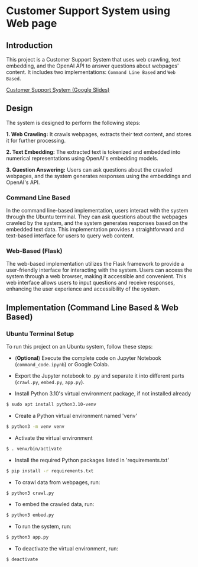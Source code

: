 # Customer Support System using Web page

## Introduction
This project is a Customer Support System that uses web crawling, text embedding, and the OpenAI API to answer questions about webpages' content. It includes two implementations: `Command Line Based` and `Web Based`.

[Customer Support System (Google Slides)](https://docs.google.com/presentation/d/12nCGc0cTLNANdy5E32ED5QG6uSdT6HaiYG5wjZ0hu1w/edit?usp=sharing)

## Design
The system is designed to perform the following steps:

**1. Web Crawling:** It crawls webpages, extracts their text content, and stores it for further processing.

**2. Text Embedding:** The extracted text is tokenized and embedded into numerical representations using OpenAI's embedding models.

**3. Question Answering:** Users can ask questions about the crawled webpages, and the system generates responses using the embeddings and OpenAI's API.

### Command Line Based
In the command line-based implementation, users interact with the system through the Ubuntu terminal. They can ask questions about the webpages crawled by the system, and the system generates responses based on the embedded text data. This implementation provides a straightforward and text-based interface for users to query web content.

### Web-Based (Flask)
The web-based implementation utilizes the Flask framework to provide a user-friendly interface for interacting with the system. Users can access the system through a web browser, making it accessible and convenient. This web interface allows users to input questions and receive responses, enhancing the user experience and accessibility of the system.

## Implementation (Command Line Based & Web Based)

### Ubuntu Terminal Setup
To run this project on an Ubuntu system, follow these steps:

* (**Optional**) Execute the complete code on Jupyter Notebook (`command_code.ipynb`) or Google Colab.

* Export the Jupyter notebook to .py and separate it into different parts (`crawl.py`, `embed.py`, `app.py`).

*  Install Python 3.10's virtual environment package, if not installed already
```bash
$ sudo apt install python3.10-venv
```
* Create a Python virtual environment named 'venv'
```bash
$ python3 -m venv venv
```
* Activate the virtual environment
```bash
$ . venv/bin/activate
```
* Install the required Python packages listed in 'requirements.txt'
```bash
$ pip install -r requirements.txt
```
* To crawl data from webpages, run:
```bash
$ python3 crawl.py
```
* To embed the crawled data, run:
```bash
$ python3 embed.py
```
* To run the system, run:
```bash
$ python3 app.py
```
* To deactivate the virtual environment, run:
```bash
$ deactivate
```
